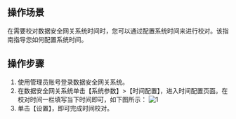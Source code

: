 ## 操作场景
在需要校对数据安全网关系统时间时，您可以通过配置系统时间来进行校对。该指南指导您如何配置系统时间。


## 操作步骤

1. 使用管理员账号登录数据安全网关系统。
2. 在数据安全网关系统单击【系统参数】>【时间配置】，进入时间配置页面。在校对时间一栏填写当下时间即可，如下图所示：
![1](https://main.qcloudimg.com/raw/3acb0ecbbe30334bdf4d3d324820a060.png)
3. 单击【设置】，即可完成时间校对。


